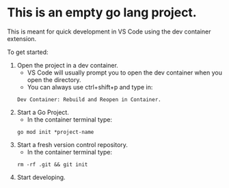 # This is an empty go lang project.

This is meant for quick development in VS Code using the dev container extension.

To get started: 
1. Open the project in a dev container. 
    * VS Code will usually prompt you to open the dev container when you open the directory.
    * You can always use ctrl+shift+p and type in:
    ```
    Dev Container: Rebuild and Reopen in Container.
    ```
2. Start a Go Project.
    * In the container terminal type: 
    ```
    go mod init *project-name
    ```
3. Start a fresh version control repository.
    * In the container terminal type:
    ```
    rm -rf .git && git init
    ```
4. Start developing.